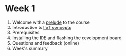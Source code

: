 # Week 1
1. Welcome with a [prelude](Prelude.md) to the course
2. Introduction to [IIoT concepts](IIoT.md)
3. Prerequisites
4. Installing the IDE and flashing the development board
5. Questions and feedback (online)
6. Week's summary